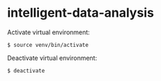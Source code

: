 # intelligent-data-analysis


Activate virtual environment:
```
$ source venv/bin/activate
```

Deactivate virtual environment:
```
$ deactivate
```
